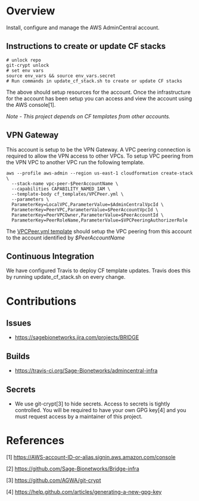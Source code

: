 # Overview
Install, configure and manage the AWS AdminCentral account.


## Instructions to create or update CF stacks

```
# unlock repo
git-crypt unlock
# set env vars
source env_vars && source env_vars.secret
# Run commands in update_cf_stack.sh to create or update CF stacks
```

The above should setup resources for the account.  Once the infrastructure for the account has been setup
you can access and view the account using the AWS console[1].

*Note - This project depends on CF templates from other accounts.*

## VPN Gateway
This account is setup to be the VPN Gateway.  A VPC peering connection is required to
allow the VPN access to other VPCs.  To setup VPC peering from the VPN VPC to another
VPC run the following template.

```
aws --profile aws-admin --region us-east-1 cloudformation create-stack \
  --stack-name vpc-peer-$PeerAccountName \
  --capabilities CAPABILITY_NAMED_IAM \
  --template-body cf_templates/VPCPeer.yml \
  --parameters \
  ParameterKey=LocalVPC,ParameterValue=$AdminCentralVpcId \
  ParameterKey=PeerVPC,ParameterValue=$PeerAccountVpcId \
  ParameterKey=PeerVPCOwner,ParameterValue=$PeerAccountId \
  ParameterKey=PeerRoleName,ParameterValue=$VPCPeeringAuthorizerRole
```

The [VPCPeer.yml template](./cf_templates/VPCPeer.yml) should setup the VPC peering
from this account to the account identified by *$PeerAccountName*


## Continuous Integration
We have configured Travis to deploy CF template updates.  Travis does this by running update_cf_stack.sh on every
change.


# Contributions

## Issues
* https://sagebionetworks.jira.com/projects/BRIDGE

## Builds
* https://travis-ci.org/Sage-Bionetworks/admincentral-infra

## Secrets
* We use git-crypt[3] to hide secrets.  Access to secrets is tightly controlled.  You will be required to
have your own GPG key[4] and you must request access by a maintainer of this project.



# References

[1] https://AWS-account-ID-or-alias.signin.aws.amazon.com/console

[2] https://github.com/Sage-Bionetworks/Bridge-infra

[3] https://github.com/AGWA/git-crypt

[4] https://help.github.com/articles/generating-a-new-gpg-key
